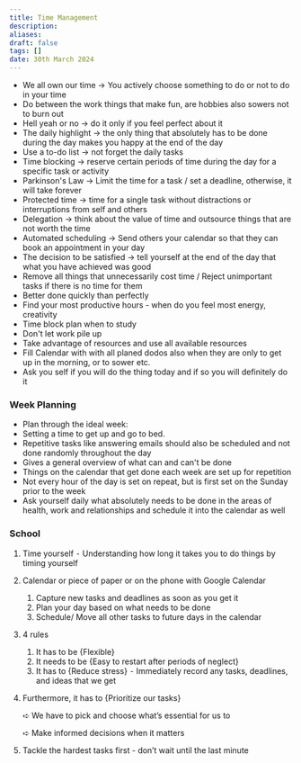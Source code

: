 ```yaml
---
title: Time Management
description: 
aliases: 
draft: false
tags: []
date: 30th March 2024
---
```

- We all own our time → You actively choose something to do or not to do in your time
- Do between the work things that make fun, are hobbies also sowers not to burn out
- Hell yeah or no → do it only if you feel perfect about it
- The daily highlight → the only thing that absolutely has to be done during the day makes you happy at the end of the day
- Use a to-do list → not forget the daily tasks
- Time blocking → reserve certain periods of time during the day for a specific task or activity
- Parkinson's Law → Limit the time for a task / set a deadline, otherwise, it will take forever
- Protected time → time for a single task without distractions or interruptions from self and others
- Delegation → think about the value of time and outsource things that are not worth the time
- Automated scheduling → Send others your calendar so that they can book an appointment in your day
- The decision to be satisfied → tell yourself at the end of the day that what you have achieved was good
- Remove all things that unnecessarily cost time / Reject unimportant tasks if there is no time for them
- Better done quickly than perfectly
- Find your most productive hours - when do you feel most energy, creativity
- Time block plan when to study
- Don't let work pile up
- Take advantage of resources and use all available resources
- Fill Calendar with with all planed dodos also when they are only to get up in the morning, or to sower etc.
- Ask you self if you will do the thing today and if so you will definitely do it

### Week Planning
- Plan through the ideal week:
- Setting a time to get up and go to bed.
- Repetitive tasks like answering emails should also be scheduled and not done randomly throughout the day
- Gives a general overview of what can and can't be done
- Things on the calendar that get done each week are set up for repetition
- Not every hour of the day is set on repeat, but is first set on the Sunday prior to the week
- Ask yourself daily what absolutely needs to be done in the areas of health, work and relationships and schedule it into the calendar as well

### School
1. Time yourself
⁃	Understanding how long it takes you to do things by timing yourself
2. Calendar or piece of paper or on the phone with Google Calendar
    1. Capture new tasks and deadlines as soon as you get it
    2. Plan your day based on what needs to be done
    3. Schedule/ Move all other tasks to future days in the calendar
3. 4 rules
    1. It has to be {Flexible}
    2. It needs to be {Easy to restart after periods of neglect}
    3. It has to {Reduce stress}
    ⁃	Immediately record any tasks, deadlines, and ideas that we get

4.	Furthermore, it has to {Prioritize our tasks}

	➪  We have to pick and choose what’s essential for us to
	
	➪ Make informed decisions when it matters

5. Tackle the hardest tasks first - don’t wait until the last minute